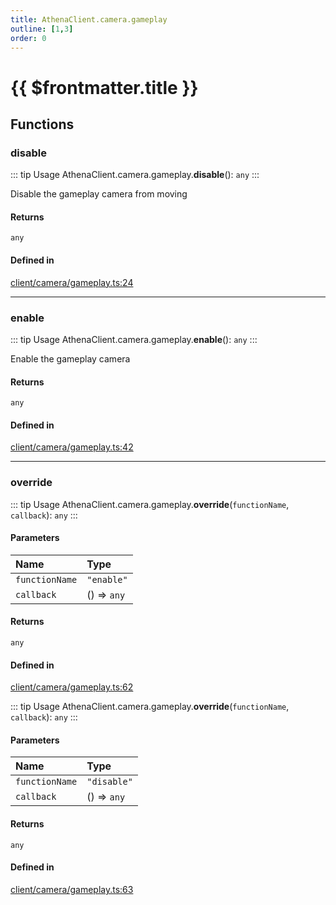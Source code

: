 ```yaml
---
title: AthenaClient.camera.gameplay
outline: [1,3]
order: 0
---
```


# {{ $frontmatter.title }}


## Functions

### disable

::: tip Usage
AthenaClient.camera.gameplay.**disable**(): `any`
:::

Disable the gameplay camera from moving

#### Returns

`any`

#### Defined in

[client/camera/gameplay.ts:24](https://github.com/Stuyk/altv-athena/blob/bc77fba/src/core/client/camera/gameplay.ts#L24)

___

### enable

::: tip Usage
AthenaClient.camera.gameplay.**enable**(): `any`
:::

Enable the gameplay camera

#### Returns

`any`

#### Defined in

[client/camera/gameplay.ts:42](https://github.com/Stuyk/altv-athena/blob/bc77fba/src/core/client/camera/gameplay.ts#L42)

___

### override

::: tip Usage
AthenaClient.camera.gameplay.**override**(`functionName`, `callback`): `any`
:::

#### Parameters

| Name | Type |
| :------ | :------ |
| `functionName` | ``"enable"`` |
| `callback` | () => `any` |

#### Returns

`any`

#### Defined in

[client/camera/gameplay.ts:62](https://github.com/Stuyk/altv-athena/blob/bc77fba/src/core/client/camera/gameplay.ts#L62)

::: tip Usage
AthenaClient.camera.gameplay.**override**(`functionName`, `callback`): `any`
:::

#### Parameters

| Name | Type |
| :------ | :------ |
| `functionName` | ``"disable"`` |
| `callback` | () => `any` |

#### Returns

`any`

#### Defined in

[client/camera/gameplay.ts:63](https://github.com/Stuyk/altv-athena/blob/bc77fba/src/core/client/camera/gameplay.ts#L63)
